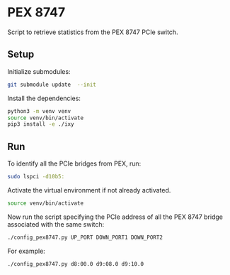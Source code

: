 # PEX 8747

Script to retrieve statistics from the PEX 8747 PCIe switch.

## Setup
Initialize submodules:
```bash
git submodule update  --init
```

Install the dependencies:
```bash
python3 -m venv venv
source venv/bin/activate
pip3 install -e ./ixy
```
## Run
To identify all the PCIe bridges from PEX, run:
```bash
sudo lspci -d10b5:
```

Activate the virtual environment if not already activated.
```bash
source venv/bin/activate
```

Now run the script specifying the PCIe address of all the PEX 8747 bridge associated with the same switch:
```bash
./config_pex8747.py UP_PORT DOWN_PORT1 DOWN_PORT2
```

For example:
```bash
./config_pex8747.py d8:00.0 d9:08.0 d9:10.0
```
